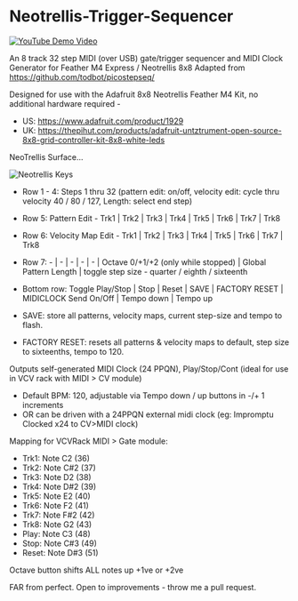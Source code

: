 # Neotrellis-Trigger-Sequencer
[![YouTube Demo Video](http://img.youtube.com/vi/L5sNkB95-T4/0.jpg)](http://www.youtube.com/watch?v=L5sNkB95-T4 "Demo Video")

An 8 track 32 step MIDI (over USB) gate/trigger sequencer and MIDI Clock Generator for Feather M4 Express / Neotrellis 8x8
Adapted from https://github.com/todbot/picostepseq/

Designed for use with the Adafruit 8x8 Neotrellis Feather M4 Kit, no additional hardware required - 
- US:  https://www.adafruit.com/product/1929
- UK: https://thepihut.com/products/adafruit-untztrument-open-source-8x8-grid-controller-kit-8x8-white-leds

NeoTrellis Surface...

![Neotrellis Keys](https://apatchworkboy.com/wp-content/uploads/2023/11/Screenshot-2023-11-06-at-20.50.01-1024x966.png)

- Row 1 - 4: Steps 1 thru 32 (pattern edit: on/off, velocity edit: cycle thru velocity 40 / 80 / 127, Length: select end step)
- Row 5: Pattern Edit - Trk1 | Trk2 | Trk3 | Trk4 | Trk5 | Trk6 | Trk7 | Trk8
- Row 6: Velocity Map Edit - Trk1 | Trk2 | Trk3 | Trk4 | Trk5 | Trk6 | Trk7 | Trk8
- Row 7: - | - | - | - | - | Octave 0/+1/+2 (only while stopped) | Global Pattern Length | toggle step size - quarter / eighth / sixteenth
- Bottom row: Toggle Play/Stop | Stop | Reset | SAVE | FACTORY RESET | MIDICLOCK Send On/Off | Tempo down | Tempo up

- SAVE: store all patterns, velocity maps, current step-size and tempo to flash.
- FACTORY RESET: resets all patterns & velocity maps to default, step size to sixteenths, tempo to 120.

Outputs self-generated MIDI Clock (24 PPQN), Play/Stop/Cont (ideal for use in VCV rack with MIDI > CV module)
- Default BPM: 120, adjustable via Tempo down / up buttons in -/+ 1 increments
- OR can be driven with a 24PPQN external midi clock (eg: Impromptu Clocked x24 to CV>MIDI clock)

Mapping for VCVRack MIDI > Gate module:
- Trk1: Note C2 (36)
- Trk2: Note C#2 (37)
- Trk3: Note D2 (38)
- Trk4: Note D#2 (39)
- Trk5: Note E2 (40)
- Trk6: Note F2 (41)
- Trk7: Note F#2 (42)
- Trk8: Note G2 (43)
- Play: Note C3 (48)
- Stop: Note C#3 (49)
- Reset: Note D#3 (51)

Octave button shifts ALL notes up +1ve or +2ve

FAR from perfect. Open to improvements - throw me a pull request.
